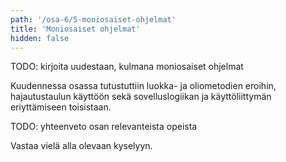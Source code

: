 ```yaml
---
path: '/osa-6/5-moniosaiset-ohjelmat'
title: 'Moniosaiset ohjelmat'
hidden: false
---
```



TODO: kirjoita uudestaan, kulmana moniosaiset ohjelmat


Kuudennessa osassa tutustuttiin luokka- ja oliometodien eroihin, hajautustaulun käyttöön sekä sovelluslogiikan ja käyttöliittymän eriyttämiseen toisistaan.

TODO: yhteenveto osan relevanteista opeista

Vastaa vielä alla olevaan kyselyyn.

<quiznator id='5c571494017ffc13eddca70b'></quiznator>
